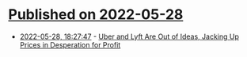 # [Published on 2022-05-28](index.md)

* [2022-05-28, 18:27:47](https://news.ycombinator.com/item?id=31542547) - [Uber and Lyft Are Out of Ideas, Jacking Up Prices in Desperation for Profit](https://www.vice.com/en/article/m7vmpb/uber-and-lyft-are-out-of-ideas-jacking-up-prices-in-desperation-for-profit)
